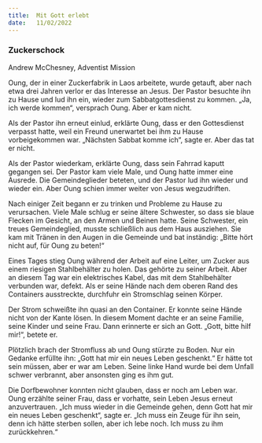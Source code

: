```yaml
---
title:  Mit Gott erlebt
date:   11/02/2022
---
```


### Zuckerschock

Andrew McChesney, Adventist Mission

Oung, der in einer Zuckerfabrik in Laos arbeitete, wurde getauft, aber nach etwa drei Jahren verlor er das Interesse an Jesus. Der Pastor besuchte ihn zu Hause und lud ihn ein, wieder zum Sabbatgottesdienst zu kommen. „Ja, ich werde kommen“, versprach Oung. Aber er kam nicht.

Als der Pastor ihn erneut einlud, erklärte Oung, dass er den Gottesdienst verpasst hatte, weil ein Freund unerwartet bei ihm zu Hause vorbeigekommen war. „Nächsten Sabbat komme ich“, sagte er. Aber das tat er nicht.

Als der Pastor wiederkam, erklärte Oung, dass sein Fahrrad kaputt gegangen sei. Der Pastor kam viele Male, und Oung hatte immer eine Ausrede. Die Gemeindeglieder beteten, und der Pastor lud ihn wieder und wieder ein. Aber Oung schien immer weiter von Jesus wegzudriften.

Nach einiger Zeit begann er zu trinken und Probleme zu Hause zu verursachen. Viele Male schlug er seine ältere Schwester, so dass sie blaue Flecken im Gesicht, an den Armen und Beinen hatte. Seine Schwester, ein treues Gemeindeglied, musste schließlich aus dem Haus ausziehen. Sie kam mit Tränen in den ­Augen in die Gemeinde und bat inständig: „Bitte hört nicht auf, für Oung zu beten!“

Eines Tages stieg Oung während der Arbeit auf eine Leiter, um Zucker aus einem riesigen Stahlbehälter zu holen. Das gehörte zu seiner Arbeit. Aber an diesem Tag war ein elektrisches Kabel, das mit dem Stahlbehälter verbunden war, defekt. Als er seine Hände nach dem oberen Rand des Containers ausstreckte, durchfuhr ein Stromschlag seinen Körper.

Der Strom schweißte ihn quasi an den Container. Er konnte seine Hände nicht von der Kante lösen. In diesem Moment dachte er an seine Familie, seine Kinder und seine Frau. Dann erinnerte er sich an Gott. „Gott, bitte hilf mir!“, betete er.

Plötzlich brach der Stromfluss ab und Oung stürzte zu Boden. Nur ein Gedanke erfüllte ihn: „Gott hat mir ein neues Leben geschenkt.“ Er hätte tot sein müssen, aber er war am Leben. Seine linke Hand wurde bei dem Unfall schwer verbrannt, aber ansonsten ging es ihm gut.

Die Dorfbewohner konnten nicht glauben, dass er noch am Leben war. Oung erzählte seiner Frau, dass er vorhatte, sein Leben Jesus erneut anzuvertrauen. „Ich muss wieder in die Gemeinde gehen, denn Gott hat mir ein neues Leben geschenkt“, sagte er. „Ich muss ein Zeuge für ihn sein, denn ich hätte sterben sollen, aber ich lebe noch. Ich muss zu ihm zurückkehren.“